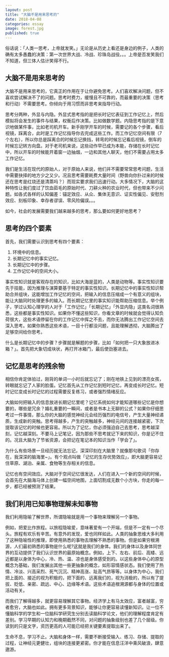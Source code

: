 ```yaml
---
layout: post
title: "大脑不是用来思考的"
date: 2018-04-08
categories: essay
image: forest.jpg
published: true
---
```

俗话说：「人类一思考，上帝就发笑。」无论是从历史上看还是身边的例子，人类的确有太多愚蠢的决策：第一次世界大战、冷战、珍珠岛战役。。。上帝是否发笑我们不知道，但三体人估计笑得不行。

## 大脑不是用来思考的
大脑不是用来思考的，它真正的作用在于让你避免思考。人们喜欢解决问题，但不喜欢尝试解决不了的问题。思考时费力，缓慢且不可靠的，而最重要的决策（思考和行动）不需要思考。你倾向于用习惯而非思考来指导行动。

思考分两种，外显与内隐。外显式思考指的是把长时记忆表征到工作记忆上，然后模拟将会发生的事件与结果，权衡后作决策。比如做数学题。内隐思考指的是下意识地做某件事，比如老司机开车。新手刚学开车的时候，需要记的各个步骤，看后视镜，踩离合，此时是工作记忆指导你去完成这些工作。而工作记忆空间有限（7个左右），所以你总是踩离合的时候忘记换挡，转弯的时候忘记看后视镜，倒车的时候忘记转方向盘。对于老司机来说，这些动作早已成为本能，存储在长时记忆中，所以开车的时候能开着窗一边抽烟，一边和其他人聊天，他们不需要占用太多工作记忆。

我们是生活在现代的原始人，对于原始人来说，他们并不需要常常思考问题，生活中需要抉择的地方少之又少。况且思考需要耗费大量时间（野兽向你扑过来的时候还在思考是红烧还是清蒸吗？）而现实要求我们迅速行动。大多情况下，大脑的这种特性让我们度过了饮血茹毛的原始时代、刀耕火种的农业时代，但也带来不少问题。如各式各样的认知偏差：锚定效应、从众、集体无意识、证实性偏见、安慰剂效应、刻板印象、幸存者谬误、零风险偏误。。。

如今，社会的发展需要我们越来越多的思考，那么要如何更好地思考？

## 思考的四个要素
首先，我们需要认识到思考有四个要素：

1. 环境中的信息。
2. 长期记忆中的事实记忆。
3. 长期记忆中的步骤。
4. 工作记忆中的空间大小。

事实性知识就是客观存在的知识，比如大海是蓝的，人类是动物等。事实性知识要先于技能，因为推理与演算要基于特定的事实性知识。长期记忆中的事实性知识帮助合并组块，这能增加工作记忆的空间，把输入的信息压缩成一个有意义的组块，能让大脑同时处理更多的输入。而长期记忆里的事实知识能帮助压缩信息。举个例子，学过认知心理学的人对于「工作记忆」「长期记忆」「外显内隐」这类名词很熟悉，这些都是事实性知识。如果你不懂这些知识，你看文章的时候就会觉得认知负荷很大，这些术语停留在你的工作记忆中挥之不去，而你无法腾出工作记忆空间去深入思考。如果你熟悉这些术语，一目十行都没问题，且能理解透彻，大脑腾出了足够空间给你思考。

什么是长期记忆中的步骤？步骤就是解题的步骤，比如「如何把一只大象放进冰箱？」。首先把大象切成块状，再打开冰箱门，最后使劲塞进去。

## 记忆是思考的残余物
相信你肯定体验过，刚背的单词一小时后就忘记了；刚在地铁上见到的漂亮女孩，转眼就忘记了人家的脸蛋。记忆首先从工作记忆到短时记忆，再变成长时记忆。短时记忆变成长时记忆的过程需要反复练习，或者强烈情绪反应。

大脑如何把输入的信息放进长期记忆里呢？记忆系统如何才能知道哪些记忆是你想要的，哪些是冗余？婚礼重要的一瞬间，或者是书本上无聊的公式？如果你仔细思考过一件事情，那么你的大脑的感觉神经元会经历强烈的电信号，产生大量神经递质，生成新的突触。思考得越多，产生的突触越多，神经元间的连接越紧密，下次提取该记忆的时候也更容易。所以为了记忆，你必须强迫自己去思考，思考越深刻，记忆越深刻。不要马上记笔记，因为那些不思考就记下来的知识，你是记不住的。况且大脑为了节省资源，会把记在笔记本的知识当作「学会了」。

为什么有些场景一旦经历就无法忘记，深深印刻在大脑里？就像那句歌词「你存在，我深深的脑海里~」。有个观点叫做「记忆的生存优势效应」，即大脑更容易记住草原、湖泊、亲属、食物等生存相关的信息。

记忆也有空间效应。大脑对于空间记忆很发达，人们在进入一个新的空间的时候，会首先在大脑海马体上创建一幅空间地图，上面切割成无数个小方块，你走的每一步，都已经被预测了结果。


## 我们利用已知事物理解未知事物

我们利用隐喻了解世界，所谓隐喻就是用一个事物来理解另一个事物。

例如，把爱比作旅程。以旅程隐喻爱，意味著爱有一个开端，但是不一定有一个尽头。旅程有欢乐有辛苦。有意外的发现，爱也同样如此。人类的抽象思维大多利用了这种隐喻性的推理，即使用熟悉的事物去理解不熟悉的事物。但是如果穷根溯源，人们最初熟悉的事物是什么呢?这就是我们的身体。我们的身体以及身体同世界的互动提供了我们认识世界的最原始概念。例如，上下、左右、前后、高矮、远近都是以身体为中心，冷、热、温、凉也是身体感受到的。以这些身体中心的原型概念为基础，我们发展出其他一些更抽象的概念，如形容情感状态。我们使用了热情、冷淡、兴高采烈、死气沉沉、精神高涨、趾高气昂等等。以身体为中心，我们把上面的、接近的视为积极的，把下面的、远离我们的，视为消极的，所以有了提拔、贬低、亲密、疏远、中心、边缘等术语。这些术语追根溯源都与身体的位置或活动有关。

而我们了解得越多，就更容易理解其它事物。经济学上有马太效应，富者越富，穷者愈穷，大脑也如此。拥有更多背景知识，能够让你更容易读懂新知识。让一位不懂脑科学的学生和一位脑科学研究生分别去读脑科学论文，他们的理解程度肯定有差别。学习早期的认知力和晚期截然不同，对问题的抽象级别也差了几个层级。你读到的只是文字，资历更高的人可能已经把关键要素提取出来了。

生命不息，学习不止。大脑和身体一样，需要不断接受输入、练习、存储、提取的过程，让神经元更健壮，组块的连接更紧密。你才能在信息汪洋中乘风破浪，肆意遨游。




